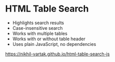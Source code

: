 # HTML Table Search

<ul>
	<li>Highlights search results</li>
	<li>Case-insensitive search</li>
	<li>Works with multiple tables</li>
	<li>Works with or without table header</li>
	<li>Uses plain JavaScript, no dependencies</li>
</ul>

<a href="https://nikhil-vartak.github.io/html-table-search-js" target="_blank">https://nikhil-vartak.github.io/html-table-search-js</a>